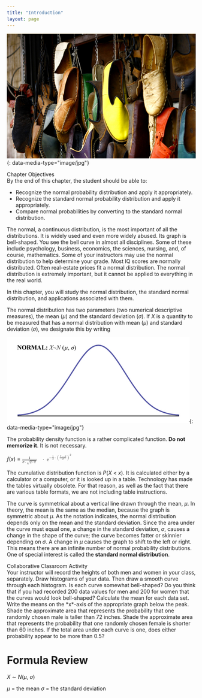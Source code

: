 ```yaml
---
title: "Introduction"
layout: page
---
```



<?cnx.eoc class="summary" title="Chapter Review"?>

<?cnx.eoc class="formula-review" title="Formula Review"?>

<?cnx.eoc class="practice" title="Practice"?>

<?cnx.eoc class="free-response" title="Homework"?>

<?cnx.eoc class="references" title="References"?>

 ![This photo shows many different pairs of shoes in various colors. The shoes appear to be hanging from a wall by cords.](../resources/CNX_Stats_C06_CON.jpg "If you ask enough people about their shoe size, you will find that your graphed data is shaped like a bell curve, and can be described as normally distributed. (credit: &#xD6;mer &#xDC;nl&#x3CB;)"){: data-media-type="image/jpg"}

<div data-type="note" class="chapter-objectives" data-label="" markdown="1">
<div data-type="title">
Chapter Objectives
</div>
By the end of this chapter, the student should be able to:

* Recognize the normal probability distribution and apply it appropriately.
* Recognize the standard normal probability distribution and apply it appropriately.
* Compare normal probabilities by converting to the standard normal distribution.

</div>

The normal, a continuous distribution, is the most important of all the distributions. It is widely used and even more widely abused. Its graph is bell-shaped. You see the bell curve in almost all disciplines. Some of these include psychology, business, economics, the sciences, nursing, and, of course, mathematics. Some of your instructors may use the normal distribution to help determine your grade. Most IQ scores are normally distributed. Often real-estate prices fit a normal distribution. The normal distribution is extremely important, but it cannot be applied to everything in the real world.

In this chapter, you will study the normal distribution, the standard normal distribution, and applications associated with them.

The normal distribution has two parameters (two numerical descriptive measures), the mean (*μ*) and the standard deviation (*σ*). If *X* is a quantity to be measured that has a normal distribution with mean (*μ*) and standard deviation (*σ*), we designate this by writing

 ![This is a frequency curve for a normal distribution. It shows a single peak in the center with the curve tapering down to the horizontal axis on each side. The distribution is symmetrical; it represents the random variable X having a normal distribution with a mean, m, and standard deviation, s.](../resources/fig-ch06_01_01N.jpg){: data-media-type="image/jpg"}

The probability density function is a rather complicated function. **Do not memorize it**. It is not necessary.

*f*(*x*) = <math xmlns="http://www.w3.org/1998/Math/MathML"> <mrow> <mfrac> <mn>1</mn> <mrow> <mi>σ</mi><mo>⋅</mo><msqrt> <mrow> <mn>2</mn><mo>⋅</mo><mi>π</mi> </mrow> </msqrt> </mrow> </mfrac> <mo> </mo><mo>⋅</mo><msup> <mrow> <mtext> e</mtext> </mrow> <mrow> <mo>−</mo><mfrac> <mn>1</mn> <mn>2</mn> </mfrac> <mo>⋅</mo><msup> <mrow> <mo stretchy="true">(</mo><mfrac> <mrow> <mi>x</mi><mo>−</mo><mi>μ</mi> </mrow> <mi>σ</mi> </mfrac> <mo stretchy="true">)</mo> </mrow> <mn>2</mn> </msup> </mrow> </msup> </mrow> </math>

The cumulative distribution function is *P*(*X* &lt; *x*). It is calculated either by a calculator or a computer, or it is looked up in a table. Technology has made the tables virtually obsolete. For that reason, as well as the fact that there are various table formats, we are not including table instructions.

The curve is symmetrical about a vertical line drawn through the mean, *μ*. In theory, the mean is the same as the median, because the graph is symmetric about *μ*. As the notation indicates, the normal distribution depends only on the mean and the standard deviation. Since the area under the curve must equal one, a change in the standard deviation, *σ*, causes a change in the shape of the curve; the curve becomes fatter or skinnier depending on *σ*. A change in *μ* causes the graph to shift to the left or right. This means there are an infinite number of normal probability distributions. One of special interest is called the **standard normal distribution**.

<div data-type="note" class="statistics collab" data-label="" markdown="1">
<div data-type="title">
Collaborative Classroom Activity
</div>
Your instructor will record the heights of both men and women in your class, separately. Draw histograms of your data. Then draw a smooth curve through each histogram. Is each curve somewhat bell-shaped? Do you think that if you had recorded 200 data values for men and 200 for women that the curves would look bell-shaped? Calculate the mean for each data set. Write the means on the *x*-axis of the appropriate graph below the peak. Shade the approximate area that represents the probability that one randomly chosen male is taller than 72 inches. Shade the approximate area that represents the probability that one randomly chosen female is shorter than 60 inches. If the total area under each curve is one, does either probability appear to be more than 0.5?

</div>

# Formula Review

*X* ∼ *N*(*μ*, *σ*)

<span data-type="list" data-list-type="labeled-item" data-display="inline"> <span data-type="item">*μ* = the mean</span> <span data-type="item">*σ* = the standard deviation</span> </span>

